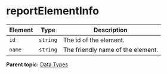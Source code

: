 # reportElementInfo

 

|Element|Type|Description|
|-------|----|-----------|
|`id` |`string` | The id of the element. |
|`name` |`string` | The friendly name of the element. |

**Parent topic:** [Data Types](../data_types/datatypes.md)

